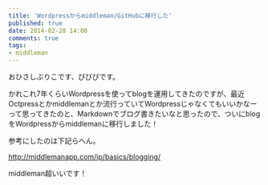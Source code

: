 ```yaml
---
title: 'Wordpressからmiddleman/GitHubに移行した'
published: true
date: 2014-02-28 14:00
comments: true
tags:
- middleman
---
```


おひさしぶりこです、ぴぴぴです。

かれこれ7年くらいWordpressを使ってblogを運用してきたのですが、最近Octpressとかmiddlemanとか流行っていてWordpressじゃなくてもいいかなーって思ってきたのと、Markdownでブログ書きたいなと思ったので、ついにblogをWordpressからmiddlemanに移行しました！

参考にしたのは下記らへん。

http://middlemanapp.com/jp/basics/blogging/

middleman超いいです！

